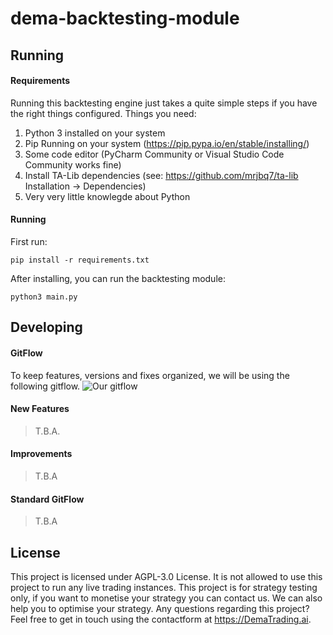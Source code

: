 # dema-backtesting-module

## Running
#### Requirements
Running this backtesting engine just takes a quite simple steps if you have the right things configured. Things you need:
1. Python 3 installed on your system
2. Pip Running on your system (https://pip.pypa.io/en/stable/installing/)
3. Some code editor (PyCharm Community or Visual Studio Code Community works fine)
4. Install TA-Lib dependencies (see: https://github.com/mrjbq7/ta-lib Installation -> Dependencies)
5. Very very little knowlegde about Python

#### Running
First run:
```` 
pip install -r requirements.txt
````

After installing, you can run the backtesting module:
````
python3 main.py
````
## Developing
#### GitFlow
To keep features, versions and fixes organized, we will be using the following gitflow.
![Our gitflow](https://images.prismic.io/clubhouse/e02ba62c-26e6-4250-acff-1b2c93ecc789_image-32.png)

#### New Features
> T.B.A.

#### Improvements
> T.B.A

#### Standard GitFlow
> T.B.A

## License
This project is licensed under AGPL-3.0 License. It is not allowed to use this project to run any live trading instances. This project is for strategy testing only, if you want to monetise your strategy you can contact us. We can also help you to optimise your strategy. Any questions regarding this project? Feel free to get in touch using the contactform at https://DemaTrading.ai. 
